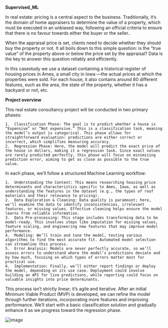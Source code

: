 **Supervised_ML**

In real estate: pricing is a central aspect to the business. Traditionally, it’s the domain of home appraisers to determine the value of a property, which must be executed in an unbiased way, following an official criteria to ensure that there is no favour towards either the buyer or the seller..

When the appraisal price is set, clients need to decide whether they should buy the property or not. It all boils down to this simple question: is the “true value” of the property above or below the price set by the appraisal? Data is the key to answer this question reliably and efficiently.

In this casestudy we use a dataset containing a historical register of housing prices in Ames, a small city in Iowa —the actual prices at which the properties were sold. For each house, it also contains around 80 different features, such as the area, the state of the property, whether it has a backyard or not, etc.

**Project overview**

This real estate consultancy project will be conducted in two primary phases:

	1.	Classification Phase: The goal is to predict whether a house is “Expensive” or “Not expensive.” This is a classification task, meaning the model’s output is categorical. This phase allows for straightforward evaluation: predictions are either correct or incorrect, which simplifies measuring accuracy.
	2.	Regression Phase: Here, the model will predict the exact price of the house in dollars, making it a regression task. Since exact values are rarely predicted perfectly, this phase will focus on minimizing prediction error, aiming to get as close as possible to the true value.

In each phase, we’ll follow a structured Machine Learning workflow:

	1.	Understanding the Context: This means researching housing price determinants and characteristics specific to Ames, Iowa, as well as understanding the features in the dataset (e.g., the types of roof materials and their relevance to pricing).
	2.	Data Exploration & Cleaning: Data quality is paramount; here, we’ll examine the data to identify inconsistencies, irrelevant features, or missing values. Effective cleaning helps ensure the model learns from reliable information.
	3.	Data Pre-processing: This stage includes transforming data to be model-ready. This involves steps like imputation for missing values, feature scaling, and engineering new features that may improve model performance.
	4.	Modeling: We’ll train and tune the model, testing various algorithms to find the most accurate fit. Automated model selection can streamline this process.
	5.	Error Analysis: Models are never perfectly accurate, so we’ll assess errors to understand where the model’s predictions deviate and by how much, focusing on which types of errors matter most for practical use.
	6.	Implementation: Finally, we’ll either report findings or deploy the model, depending on its use case. Deployment could involve building an API for live predictions, while reporting could focus on valuable insights into price determinants.

This process isn’t strictly linear; it’s agile and iterative. After an initial Minimum Viable Product (MVP) is developed, we can refine the model through further iterations, incorporating more features and improving performance. We’ll start with a basic classification solution and gradually enhance it as we progress toward the regression phase.

![image](https://github.com/user-attachments/assets/2903b925-f8b0-4dc1-a299-9bc0da8e41af)

